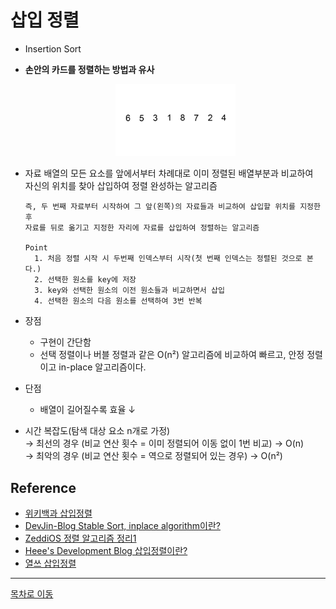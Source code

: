 # 삽입 정렬
  - Insertion Sort
  - **손안의 카드를 정렬하는 방법과 유사**    
    <p align="center"><img src="/img/Algorithm/Insertion_Sort.gif" width="40%" height="50%" title="삽입정렬 이미지"></img></p>  
  
  - 자료 배열의 모든 요소를 앞에서부터 차례대로 이미 정렬된 배열부분과 비교하여  
    자신의 위치를 찾아 삽입하여 정렬 완성하는 알고리즘
    ```
    즉, 두 번째 자료부터 시작하여 그 앞(왼쪽)의 자료들과 비교하여 삽입할 위치를 지정한 후   
    자료를 뒤로 옮기고 지정한 자리에 자료를 삽입하여 정렬하는 알고리즘
    
    Point
      1. 처음 정렬 시작 시 두번째 인덱스부터 시작(첫 번째 인덱스는 정렬된 것으로 본다.)
      2. 선택한 원소를 key에 저장
      3. key와 선택한 원소의 이전 원소들과 비교하면서 삽입
      4. 선택한 원소의 다음 원소를 선택하여 3번 반복
    ```  
  - 장점
    * 구현이 간단함
    * 선택 정렬이나 버블 정렬과 같은 O(n²) 알고리즘에 비교하여 빠르고, 안정 정렬이고 in-place 알고리즘이다.  
    
  - 단점
    * 배열이 길어질수록 효율 ↓
  
  - 시간 복잡도(탐색 대상 요소 n개로 가정)  
    → 최선의 경우 (비교 연산 횟수 = 이미 정렬되어 이동 없이 1번 비교) →  O(n)  
    → 최악의 경우 (비교 연산 횟수 = 역으로 정렬되어 있는 경우) →  O(n²)
  
## Reference
  - [위키백과 삽입정렬](https://ko.wikipedia.org/wiki/%EC%82%BD%EC%9E%85_%EC%A0%95%EB%A0%AC)
  - [DevJin-Blog Stable Sort, inplace algorithm이란?](https://devjin-blog.com/sort-algorithm-1/)
  - [ZeddiOS 정렬 알고리즘 정리1](https://zeddios.tistory.com/20)
  - [Heee's Development Blog 삽입정렬이란?](https://gmlwjd9405.github.io/2018/05/06/algorithm-insertion-sort.html)
  - [열쓰 삽입정렬](http://blog.naver.com/PostView.nhn?blogId=redwave102&logNo=80073417047)
***
[목차로 이동](https://github.com/youngho-j/TIL/blob/main/Algorithm/README.md "Go README.md")
